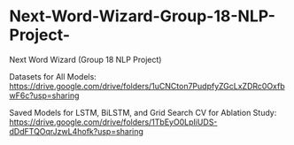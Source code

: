 # Next-Word-Wizard-Group-18-NLP-Project-
Next Word Wizard (Group 18 NLP Project)


Datasets for All Models: https://drive.google.com/drive/folders/1uCNCton7PudpfyZGcLxZDRc0OxfbwF6c?usp=sharing

Saved Models for LSTM, BiLSTM, and Grid Search CV for Ablation Study: https://drive.google.com/drive/folders/1TbEyO0LpIiUDS-dDdFTQOqrJzwL4hofk?usp=sharing
